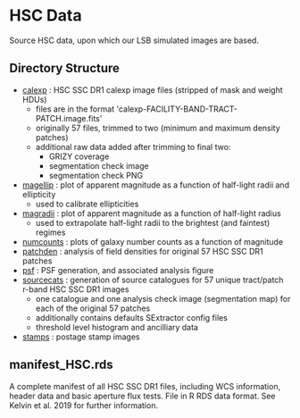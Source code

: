 # HSC Data

Source HSC data, upon which our LSB simulated images are based.

## Directory Structure

* [calexp](calexp) : HSC SSC DR1 calexp image files (stripped of mask and weight HDUs)
  * files are in the format 'calexp-FACILITY-BAND-TRACT-PATCH.image.fits'
  * originally 57 files, trimmed to two (minimum and maximum density patches)
  * additional raw data added after trimming to final two:
    * GRIZY coverage
    * segmentation check image
    * segmentation check PNG
* [magellip](magellip) : plot of apparent magnitude as a function of half-light radii and ellipticity
  * used to calibrate ellipticities
* [magradii](magradii) : plot of apparent magnitude as a function of half-light radius
  * used to extrapolate half-light radii to the brightest (and faintest) regimes
* [numcounts](numcounts) : plots of galaxy number counts as a function of magnitude
* [patchden](patchden) : analysis of field densities for original 57 HSC SSC DR1 patches
* [psf](psf) : PSF generation, and associated analysis figure
* [sourcecats](sourcecats) : generation of source catalogues for 57 unique tract/patch r-band HSC SSC DR1 images
  * one catalogue and one analysis check image (segmentation map) for each of the original 57 patches
  * additionally contains defaults SExtractor config files
  * threshold level histogram and ancilliary data
* [stamps](stamps) : postage stamp images

## manifest_HSC.rds

A complete manifest of all HSC SSC DR1 files, including WCS information, header data and basic aperture flux tests. File in R RDS data format. See Kelvin et al. 2019 for further information.
